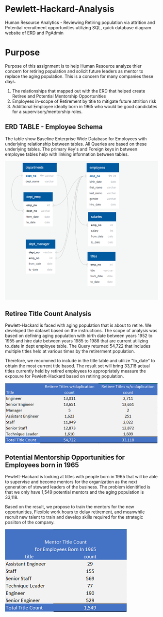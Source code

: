 # Pewlett-Hackard-Analysis
Human Resource Analytics - Reviewing Retiring population via attrition and Potential recruitment opportunities utilizing SQL, quick database diagram website of ERD and PgAdmin

# Purpose
Purpose of this assignment is to help Human Resource analyze thier concern for retiring population and solicit future leaders as mentor to replace the aging population.  This is a concern for many companies these days.  
1.	The relationships that mapped out with the ERD that helped create Retiree and Potential Mentorship Opportunities
2.	Employees in-scope of Retirement by title to mitigate future attrition risk
3.	Additional Employee ideally born in 1965 who would be good candidates for a supervisory/mentorship roles.

## ERD TABLE - Employee Schema 

The table show Baseline Enterprise Wide Database for Employees with underlying relationship between tables.  All Queries are based on these underlying tables.  The primary Key's and Foreign keys in between employee tables help with linking information between tables. 

![alt text](https://github.com/vsanand27/Pewlett-Hackard-Analysis/blob/master/EmployeeDB_v2.PNG)


## Retiree Title Count Analysis

Pewlett-Hackard is faced with aging population that is about to retire.  We developed the dataset based on the instructions.  The scope of analysis was based on defining aging population with birth date between years 1952 to 1955 and hire date between years 1985 to 1988 that are current utilizing to_date in dept employee table.  The Query returned 54,722 that includes multiple titles held at various times by the retirerment population. 

Therefore, we recommed to include in the title table and utilize "to_date" to obtain the most current title based.  The result set will bring 33,118 actual titles currently held by retired employees to appropriately measure the exposure for Pewlett-Hackard based on retiring population.

![alt text](https://github.com/vsanand27/Pewlett-Hackard-Analysis/blob/master/Retiree_title_Count_with_and_without_duplication.PNG)

## Potential Mentorship Opportunities for Employees born in 1965

Pewlett-Hackard is looking at titles with people born in 1965 that will be able to supervise and become mentors for the organization as the next generation of steward leaders of the business.  The problem idenitified is that we only have 1,549 potential mentors and the aging population is 33,118.  

Based on the result, we propose to train the mentors for the new opportunities, Flexible work hours to delay retirement, and meanwhile recruit new talent to train and develop skills required for the strategic posiiton of the company.

![alt text](https://github.com/vsanand27/Pewlett-Hackard-Analysis/blob/master/Mentor_title_count_summary.PNG)
